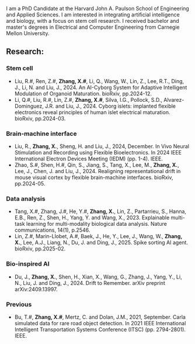 I am a PhD Candidate at the Harvard John A. Paulson School of Engineering and Applied Sciences. I am interested in integrating artificial intelligence and biology, with a focus on stem cell research. I received bachelor and master's degrees in Electrical and Computer Engineering from Carnegie Mellon University. 

## Research:
### Stem cell
- Liu, R.#, Ren, Z.#, **Zhang, X.#**, Li, Q., Wang, W., Lin, Z., Lee, R.T., Ding, J., Li, N. and Liu, J., 2024. An AI-Cyborg System for Adaptive Intelligent Modulation of Organoid Maturation. bioRxiv, pp.2024-12.
- Li, Q.#, Liu, R.#, Lin, Z.#, **Zhang, X.#**, Silva, I.G., Pollock, S.D., Alvarez-Dominguez, J.R. and Liu, J., 2024. Cyborg islets: implanted flexible electronics reveal principles of human islet electrical maturation. bioRxiv, pp.2024-03.

### Brain-machine interface
- Liu, R., **Zhang, X.**, Sheng, H. and Liu, J., 2024, December. In Vivo Neural Stimulation and Recording using Flexible Bioelectronics. In 2024 IEEE International Electron Devices Meeting (IEDM) (pp. 1-4). IEEE.
- Zhao, S.#, Shen, H.#, Qin, S., Jiang, S., Tang, X., Lee, M., **Zhang, X.**, Lee, J., Chen, J. and Liu, J., 2024. Realigning representational drift in mouse visual cortex by flexible brain-machine interfaces. bioRxiv, pp.2024-05.

### Data analysis
- Tang, X.#, Zhang, J.#, He, Y.#, **Zhang, X.**, Lin, Z., Partarrieu, S., Hanna, E.B., Ren, Z., Shen, H., Yang, Y. and Wang, X., 2023. Explainable multi-task learning for multi-modality biological data analysis. Nature communications, 14(1), p.2546.
- Lin, Z.#, Marin-Llobet, A.#, Baek, J., He, Y., Lee, J., Wang, W., **Zhang, X.**, Lee, A.J., Liang, N., Du, J. and Ding, J., 2025. Spike sorting AI agent. bioRxiv, pp.2025-02.

### Bio-inspired AI
- Du, J., **Zhang, X.**, Shen, H., Xian, X., Wang, G., Zhang, J., Yang, Y., Li, N., Liu, J. and Ding, J., 2024. Drift to Remember. arXiv preprint arXiv:2409.13997.

### Previous
- Bu, T.#, **Zhang, X.#**, Mertz, C. and Dolan, J.M., 2021, September. Carla simulated data for rare road object detection. In 2021 IEEE International Intelligent Transportation Systems Conference (ITSC) (pp. 2794-2801). IEEE.
